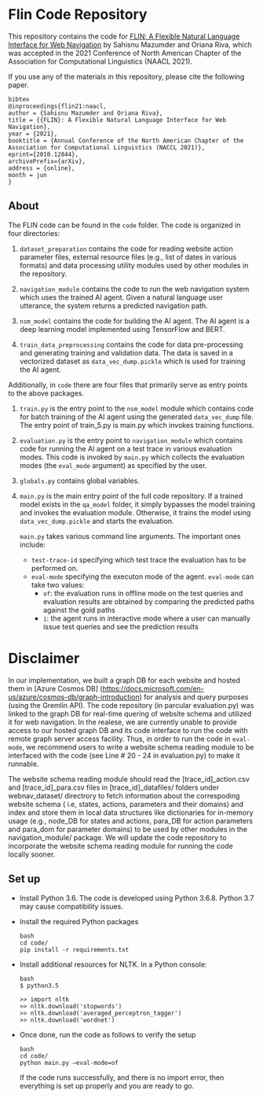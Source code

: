 # Flin Code Repository

This repository contains the code for [FLIN: A Flexible Natural Language Interface for Web Navigation](https://arxiv.org/abs/2010.12844) by Sahisnu Mazumder and Oriana Riva, which was accepted in the 2021 Conference of North American Chapter of the Association for Computational Linguistics (NAACL 2021).

If you use any of the materials in this repository, please cite the following paper.

```
bibtex
@inproceedings{flin21:naacl,
author = {Sahisnu Mazumder and Oriana Riva},
title = {{FLIN}: A Flexible Natural Language Interface for Web Navigation},
year = {2021},
booktitle = {Annual Conference of the North American Chapter of the Association for Computational Linguistics (NACCL 2021)},
eprint={2010.12844},
archivePrefix={arXiv},
address = {online},
month = jun
}
```

## About

The FLIN code can be found in the `code` folder. The code is organized in four directories:

1. `dataset_preparation` contains the code for reading website action parameter files, external resource files (e.g., list of dates in various formats) and data processing utility modules used by other modules in the repository. 

2. `navigation_module` contains the code to run the web navigation system which uses the trained AI agent. Given a natural language user utterance, the system returns a predicted navigation path.

3. `nsm_model` contains the code for building the AI agent. The AI agent is a deep learning model implemented using TensorFlow and BERT. 

4. `train_data_preprocessing` contains the code for data pre-processing and generating training and validation data. The data is saved in a vectorized dataset as `data_vec_dump.pickle` which is used for training the AI agent.

Additionally, in `code` there are four files that primarily serve as entry points to the above packages. 

1. `train.py` is the entry point to the `nsm_model` module which contains code for batch training of the AI agent using the generated `data_vec_dump` file. The entry point of train_5.py is main.py which invokes training functions.

2. `evaluation.py` is the entry point to `navigation_module` which contains code for running the AI agent on a test trace in various evaluation modes. This code is invoked by `main.py` which collects the evaluation modes (the `eval_mode` argument) as specified by the user.

3. `globals.py` contains global variables.

4. `main.py` is the main entry point of the full code repository. If a trained model exists in the `qa_model` folder, it simply bypasses the model training and invokes the evaluation module. Otherwise, it trains the model using `data_vec_dump.pickle` and starts the evaluation.

	`main.py` takes various command line arguments. The important ones include:
	- `test-trace-id` specifying which test trace the evaluation has to be performed on.
	- `eval-mode` specifying the executon mode of the agent. `eval-mode`  can take two values:
		- `of`: the evaluation runs in offline mode on the test queries and evaluation results are obtained by comparing the predicted paths against the gold paths
		- `i`: the agent runs in interactive mode where a user can manually issue test queries and see the prediction results


# Disclaimer
In our implementation, we built a graph DB for each website and hosted them in [Azure Cosmos DB] (https://docs.microsoft.com/en-us/azure/cosmos-db/graph-introduction)
for analysis and query purposes (using the Gremlin API). The code repository (in parcular evaluation.py) was linked to the graph DB for real-time quering of website 
schema and utilized it for web navigation. In the realese, we are currently unable to provide access to our hosted graph DB and its code interface to run the code with remote 
graph server access facility. Thus, in order to run the code in `eval-mode`, we recommend users to write a website schema reading module to be interfaced with the code 
(see Line # 20 - 24 in evaluation.py) to make it runnable. 

The website schema reading module should read the [trace_id]_action.csv and [trace_id]_para.csv files in [trace_id]_datafiles/ folders under webnav_dataset/ directrory to fetch 
information about the correspoding website schema ( i.e, states, actions, parameters and their domains) and  index and store them in local data structures like dictionaries for 
in-memory usage (e.g., node_DB for states and actions, para_DB for action parameters and para_dom for parameter domains) to be used by other modules in the navigation_module/ package.
We will update the code repository to incorporate the website schema reading module for running the code locally sooner.

## Set up

- Install Python 3.6. The code is developed using Python 3.6.8. Python 3.7 may cause compatibility issues.
- Install the required Python packages
    ```
	bash
	cd code/
    pip install -r requirements.txt
    ```
- Install additional resources for NLTK. In a Python console:
    ```
	bash
    $ python3.5

    >> import nltk
    >> nltk.download('stopwords')
    >> nltk.download('averaged_perceptron_tagger')
    >> nltk.download('wordnet')
    ```
- Once done, run the code as follows to verify the setup
    ```
	bash
    cd code/
    python main.py –eval-mode=of
    ```

    If the code runs successfully, and there is no import error, then everything is set up properly 
    and you are ready to go. 

